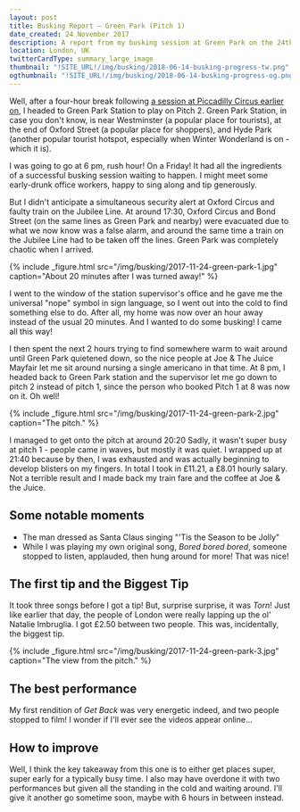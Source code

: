 ```yaml
---
layout: post
title: Busking Report – Green Park (Pitch 1)
date_created: 24 November 2017
description: A report from my busking session at Green Park on the 24th of November!
location: London, UK
twitterCardType: summary_large_image
thumbnail: "!SITE_URL!/img/busking/2018-06-14-busking-progress-tw.png"
ogthumbnail: "!SITE_URL!/img/busking/2018-06-14-busking-progress-og.png"
---
```


Well, after a four-hour break following [a session at Piccadilly Circus earlier on](/busking/2017-11-24-piccadilly-circus), I headed to Green Park Station to play on Pitch 2. Green Park Station, in case you don't know, is near Westminster (a popular place for tourists), at the end of Oxford Street (a popular place for shoppers), and Hyde Park (another popular tourist hotspot, especially when Winter Wonderland is on - which it is).

I was going to go at 6 pm, rush hour! On a Friday! It had all the ingredients of a successful busking session waiting to happen. I might meet some early-drunk office workers, happy to sing along and tip generously.

But I didn't anticipate a simultaneous security alert at Oxford Circus and faulty train on the Jubilee Line. At around 17:30, Oxford Circus and Bond Street (on the same lines as Green Park and nearby) were evacuated due to what we now know was a false alarm, and around the same time a train on the Jubilee Line had to be taken off the lines. Green Park was completely chaotic when I arrived.

{% include _figure.html src="/img/busking/2017-11-24-green-park-1.jpg" caption="About 20 minutes after I was turned away!" %}

I went to the window of the station supervisor's office and he gave me the universal "nope" symbol in sign language, so I went out into the cold to find something else to do. After all, my home was now over an hour away instead of the usual 20 minutes. And I wanted to do some busking! I came all this way!

I then spent the next 2 hours trying to find somewhere warm to wait around until Green Park quietened down, so the nice people at Joe & The Juice Mayfair let me sit around nursing a single americano in that time. At 8 pm, I headed back to Green Park station and the supervisor let me go down to pitch 2 instead of pitch 1, since the person who booked Pitch 1 at 8 was now on it. Oh well!

{% include _figure.html src="/img/busking/2017-11-24-green-park-2.jpg" caption="The pitch." %}

I managed to get onto the pitch at around 20:20 Sadly, it wasn't super busy at pitch 1 - people came in waves, but mostly it was quiet. I wrapped up at 21:40 because by then, I was exhausted and was actually beginning to develop blisters on my fingers. In total I took in £11.21, a £8.01 hourly salary. Not a terrible result and I made back my train fare and the coffee at Joe & the Juice.

## Some notable moments

- The man dressed as Santa Claus singing "'Tis the Season to be Jolly"
- While I was playing my own original song, _Bored bored bored_, someone stopped to listen, applauded, then hung around for more! That was nice!

## The first tip and the Biggest Tip

It took three songs before I got a tip! But, surprise surprise, it was _Torn_! Just like earlier that day, the people of London were really lapping up the ol' Natalie Imbruglia. I got £2.50 between two people. This was, incidentally, the biggest tip.

{% include _figure.html src="/img/busking/2017-11-24-green-park-3.jpg" caption="The view from the pitch." %}

## The best performance

My first rendition of _Get Back_ was very energetic indeed, and two people stopped to film! I wonder if I'll ever see the videos appear online...

## How to improve

Well, I think the key takeaway from this one is to either get places super, super early for a typically busy time. I also may have overdone it with two performances but given all the standing in the cold and waiting around. I'll give it another go sometime soon, maybe with 6 hours in between instead.
